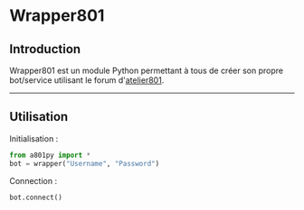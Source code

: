 # Wrapper801
## Introduction
Wrapper801 est un module Python permettant à tous de créer son propre bot/service utilisant le forum d'[atelier801].

[atelier801]: http://atelier801.com
****
## Utilisation
Initialisation :
```py
from a801py import *
bot = wrapper("Username", "Password")
```
Connection :
```py
bot.connect()
```
